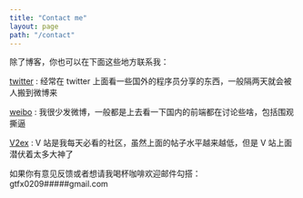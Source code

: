 ```yaml
---
title: "Contact me"
layout: page
path: "/contact"
---
```


除了博客，你也可以在下面这些地方联系我：

[twitter](https://twitter.com/Go7hic) :
经常在 twitter 上面看一些国外的程序员分享的东西，一般隔两天就会被人搬到微博来

[weibo](http://weibo.com/2175915602/profile?topnav=1&wvr=6) :
我很少发微博，一般都是上去看一下国内的前端都在讨论些啥，包括围观撕逼

[V2ex](https://www.v2ex.com) :
V 站是我每天必看的社区，虽然上面的帖子水平越来越低，但是 V 站上面潜伏着太多大神了

如果你有意见反馈或者想请我喝杯咖啡欢迎邮件勾搭：gtfx0209#####gmail.com